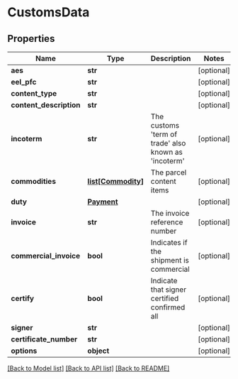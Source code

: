 # CustomsData

## Properties
Name | Type | Description | Notes
------------ | ------------- | ------------- | -------------
**aes** | **str** |  | [optional] 
**eel_pfc** | **str** |  | [optional] 
**content_type** | **str** |  | [optional] 
**content_description** | **str** |  | [optional] 
**incoterm** | **str** | The customs &#x27;term of trade&#x27; also known as &#x27;incoterm&#x27; | [optional] 
**commodities** | [**list[Commodity]**](Commodity.md) | The parcel content items | [optional] 
**duty** | [**Payment**](Payment.md) |  | [optional] 
**invoice** | **str** | The invoice reference number | [optional] 
**commercial_invoice** | **bool** | Indicates if the shipment is commercial | [optional] 
**certify** | **bool** | Indicate that signer certified confirmed all | [optional] 
**signer** | **str** |  | [optional] 
**certificate_number** | **str** |  | [optional] 
**options** | **object** |  | [optional] 

[[Back to Model list]](../README.md#documentation-for-models) [[Back to API list]](../README.md#documentation-for-api-endpoints) [[Back to README]](../README.md)


